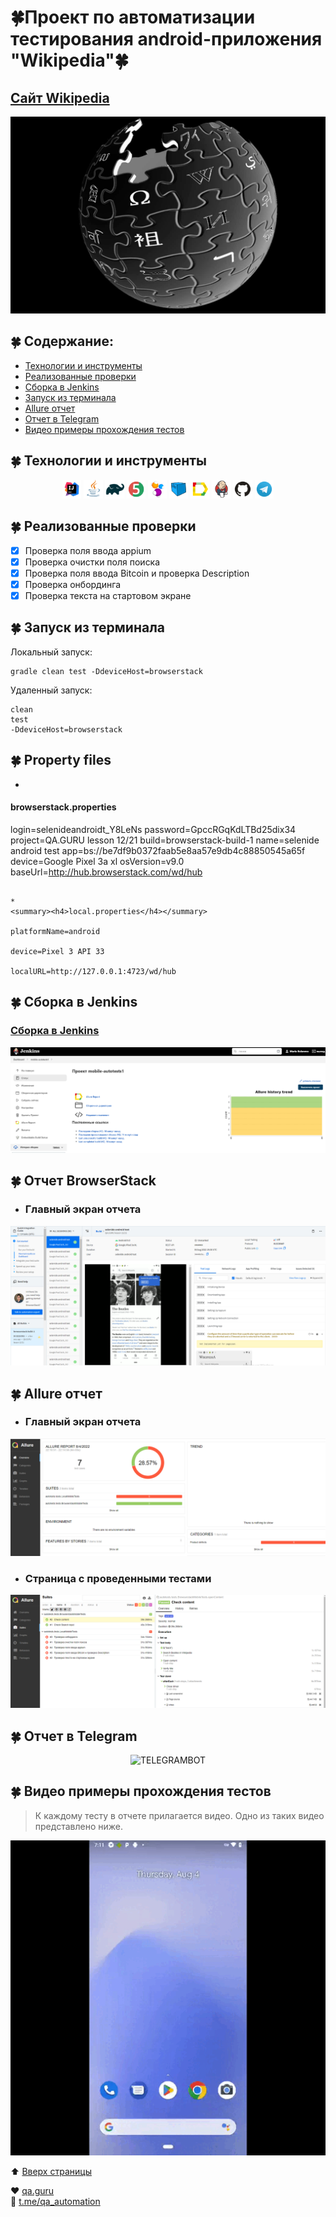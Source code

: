 # :four_leaf_clover:Проект по автоматизации тестирования android-приложения  "Wikipedia":four_leaf_clover:

<a id="anchor"></a>

## <a target="_blank" href="https://www.wikipedia.org/">Сайт Wikipedia</a>

![Wikipedia](images/Wikipedia.jpg)

## :four_leaf_clover: Содержание:

- <a href="#four_leaf_clover-технологии-и-инструменты">Технологии и инструменты</a>
- <a href="#four_leaf_clover-реализованные-проверки">Реализованные проверки</a>
- <a href="#four_leaf_clover-сборка-в-Jenkins">Сборка в Jenkins</a>
- <a href="#four_leaf_clover-запуск-из-терминала">Запуск из терминала</a>
- <a href="#four_leaf_clover-allure-отчет">Allure отчет</a>
- <a href="#four_leaf_clover-отчет-в-telegram">Отчет в Telegram</a>
- <a href="#four_leaf_clover-видео-примеры-прохождения-тестов">Видео примеры прохождения тестов</a>

## :four_leaf_clover: Технологии и инструменты

<p align="center">
<img width="6%" title="IntelliJ IDEA" src="images/Intelij_IDEA.png">
<img width="6%" title="Java" src="images/Java.png">
<img width="6%" title="Gradle" src="images/Gradle.png">
<img width="6%" title="JUnit5" src="images/JUnit5.png">
<img width="6%" title="Selenide" src="images/Selenide.png">
<img width="6%" title="Selenoid" src="images/Selenoid.png">
<img width="6%" title="Allure Report" src="images/Allure_Report.png">
<img width="6%" title="Jenkins" src="images/Jenkins.png">
<img width="6%" title="GitHub" src="images/Github.png">
<img width="6%" title="Telegram" src="images/Telegram.png">
</p>

## :four_leaf_clover: Реализованные проверки

- [x] Проверка поля ввода appium
- [x] Проверка очистки поля поиска
- [x] Проверка поля ввода Bitcoin и проверка Description
- [x] Проверка онбординга
- [x] Проверка текста на стартовом экране

## :four_leaf_clover: Запуск из терминала

Локальный запуск:

```
gradle clean test -DdeviceHost=browserstack
```

Удаленный запуск:

```
clean
test
-DdeviceHost=browserstack
```

## :four_leaf_clover: Property files

*
<summary><h4>browserstack.properties</h4></summary>


login=selenideandroidt_Y8LeNs
password=GpccRGqKdLTBd25dix34
project=QA.GURU lesson 12/21
build=browserstack-build-1
name=selenide android test
app=bs://be7df9b0372faab5e8aa57e9db4c88850545a65f
device=Google Pixel 3a xl
osVersion=v9.0
baseUrl=http://hub.browserstack.com/wd/hub

```

*
<summary><h4>local.properties</h4></summary>

platformName=android

device=Pixel 3 API 33

localURL=http://127.0.0.1:4723/wd/hub
```


## :four_leaf_clover: Сборка в Jenkins

### <a target="_blank" href="https://jenkins.autotests.cloud/job/mobile-autotests1/">Сборка в Jenkins</a>

<p align="center">
<img title="Jenkins Dashboard" src="images/J12.png">
</p>  

## :four_leaf_clover: Отчет BrowserStack

- ### Главный экран отчета

<p align="center">
<img title="BrowserStack Overview Dashboard" src="images/B1.png">
</p>

## :four_leaf_clover: Allure отчет

- ### Главный экран отчета

<p align="center">
<img title="Allure Overview Dashboard" src="images/A1.png">
</p>

- ### Страница с проведенными тестами

<p align="center">
<img title="Allure Test Page" src="images/A2.png">
</p>

## :four_leaf_clover: Отчет в Telegram

<p align="center">
<img title="TELEGRAMBOT" src="images/Т1.png">
</p>

## :four_leaf_clover: Видео примеры прохождения тестов

> К каждому тесту в отчете прилагается видео. Одно из таких видео представлено ниже.
<p align="center">
  <img title="Selenoid Video" src="images/2.gif">

:arrow_up: [Вверх страницы](#anchor)

:heart: <a target="_blank" href="https://qa.guru">qa.guru</a><br/>
:blue_heart: <a target="_blank" href="https://t.me/qa_automation">t.me/qa_automation</a>
